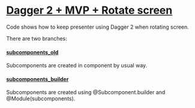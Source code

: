 # [Dagger 2 + MVP + Rotate screen](https://github.com/startandroid/Dagger2_SubcomponentBuilderProject/)

Code shows how to keep presenter using Dagger 2 when rotating screen.

There are two branches:
#### [subcomponents_old](https://github.com/startandroid/Dagger2_SubcomponentBuilderProject/tree/subcomponents_old)
Subcomponents are created in component by usual way. 

#### [subcomponents_builder](https://github.com/startandroid/Dagger2_SubcomponentBuilderProject/tree/subcomponents_builder)
Subcomponents are created using @Subcomponent.builder and @Module(subcomponents). 
